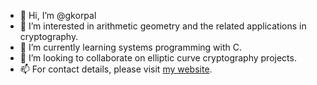 - 👋 Hi, I’m @gkorpal
- 👀 I’m interested in arithmetic geometry and the related applications in cryptography.
- 🌱 I’m currently learning systems programming with C.
- 💞️ I’m looking to collaborate on elliptic curve cryptography projects.
- 📫 For contact details, please visit [my website](https://gkorpal.github.io/).

<!---
gkorpal/gkorpal is a ✨ special ✨ repository because its `README.md` (this file) appears on your GitHub profile.
You can click the Preview link to take a look at your changes.
--->
